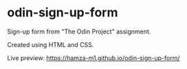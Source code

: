 # odin-sign-up-form

Sign-up form from "The Odin Project" assignment.

Created using HTML and CSS.

Live preview: https://hamza-m1.github.io/odin-sign-up-form/
